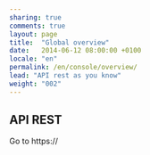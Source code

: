 ```yaml
---
sharing: true
comments: true
layout: page
title:  "Global overview"
date:   2014-06-12 08:00:00 +0100
locale: "en"
permalink: /en/console/overview/
lead: "API rest as you know"
weight: "002"
---
```


## API REST

Go to https://